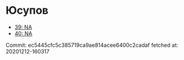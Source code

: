 # Юсупов
- [39: NA](39.md)
- [40: NA](40.md)

Commit: ec5445cfc5c385719ca9ae814acee6400c2cadaf
 fetched at: 20201212-160317
